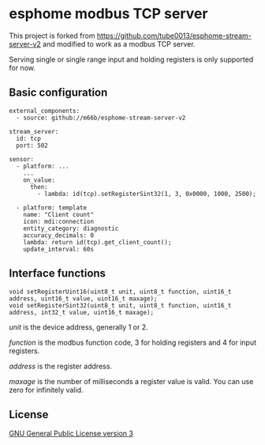 # esphome modbus TCP server

This project is forked from https://github.com/tube0013/esphome-stream-server-v2 and modified to work as a modbus TCP server.

Serving single or single range input and holding registers is only supported for now.

Basic configuration
-------------------


```
external_components:
  - source: github://m66b/esphome-stream-server-v2

stream_server:
  id: tcp
  port: 502

sensor:
  - platform: ...
    ...
    on_value:
      then:
        - lambda: id(tcp).setRegisterSint32(1, 3, 0x0000, 1000, 2500);

  - platform: template
    name: "Client count"
    icon: mdi:connection
    entity_category: diagnostic
    accuracy_decimals: 0
    lambda: return id(tcp).get_client_count();
    update_interval: 60s
```

Interface functions
-------------------

```
void setRegisterUint16(uint8_t unit, uint8_t function, uint16_t address, uint16_t value, uint16_t maxage);
void setRegisterSint32(uint8_t unit, uint8_t function, uint16_t address, int32_t value, uint16_t maxage);
```

*unit* is the device address, generally 1 or 2.

*function* is the modbus function code, 3 for holding registers and 4 for input registers.

*address* is the register address.

*maxage* is the number of milliseconds a register value is valid. You can use zero for infinitely valid.

License
-------

[GNU General Public License version 3](https://github.com/M66B/esphome-stream-server-v2/blob/main/LICENSE.txt)
